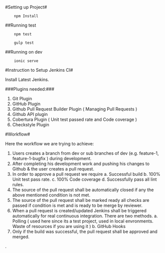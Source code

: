 #Setting up Project#

        npm Install

##Running test

        npm test

        gulp test

##Running on dev

        ionic serve


#Instruction to Setup Jenkins CI#

Install Latest Jenkins.

###Plugins needed:###
1. Git Plugin
2. GitHub Plugin
3. Github Pull Request Builder Plugin ( Managing Pull Requests )
4. Github API plugin 
5. Cobertura Plugin ( Unit test passed rate and Code coverage )
6. Checkstyle Plugin

#Workflow#

Here the workflow we are trying to achieve:

1. Users creates a branch from dev or sub branches of dev (e.g. feature-1, feature-1-bugfix ) during development.
2. After completing his development work and pushing his changes to Github & the user creates a pull request.
3. In order to approve a pull request we require 
        a. Successful build
        b. 100% Unit test pass rate.
        c. 100% Code coverage
        d. Successfully pass all lint rules. 
4. The source of the pull request shall be automatically closed if any the above mentioned condition is not met.
5. The source of the pull request shall be marked ready all checks are passed if condition is met and is ready to be merge by reviewer.
5. When a pull request is created/updated Jenkins shall be triggered automatically for real continuous integration. There are two methods.
        a. Polling ( used here since its a test project, used in local envronments. Waste of resources if you are using it )
        b. GitHub Hooks
6. Only if the build was successful, the pull request shall be approved and merged.



.



 
